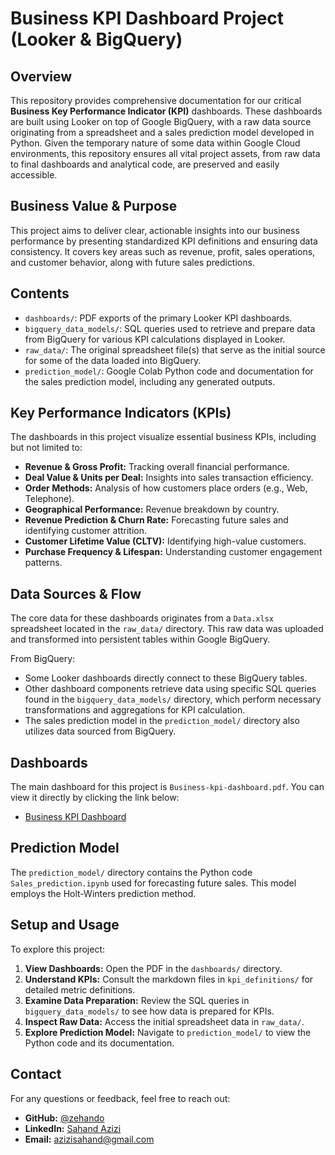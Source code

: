 # Business KPI Dashboard Project (Looker & BigQuery)

## Overview
This repository provides comprehensive documentation for our critical **Business Key Performance Indicator (KPI)** dashboards. These dashboards are built using Looker on top of Google BigQuery, with a raw data source originating from a spreadsheet and a sales prediction model developed in Python. Given the temporary nature of some data within Google Cloud environments, this repository ensures all vital project assets, from raw data to final dashboards and analytical code, are preserved and easily accessible.

## Business Value & Purpose
This project aims to deliver clear, actionable insights into our business performance by presenting standardized KPI definitions and ensuring data consistency. It covers key areas such as revenue, profit, sales operations, and customer behavior, along with future sales predictions.

## Contents
- `dashboards/`: PDF exports of the primary Looker KPI dashboards.
- `bigquery_data_models/`: SQL queries used to retrieve and prepare data from BigQuery for various KPI calculations displayed in Looker.
- `raw_data/`: The original spreadsheet file(s) that serve as the initial source for some of the data loaded into BigQuery.
- `prediction_model/`: Google Colab Python code and documentation for the sales prediction model, including any generated outputs.

## Key Performance Indicators (KPIs)
The dashboards in this project visualize essential business KPIs, including but not limited to:
* **Revenue & Gross Profit:** Tracking overall financial performance.
* **Deal Value & Units per Deal:** Insights into sales transaction efficiency.
* **Order Methods:** Analysis of how customers place orders (e.g., Web, Telephone).
* **Geographical Performance:** Revenue breakdown by country.
* **Revenue Prediction & Churn Rate:** Forecasting future sales and identifying customer attrition.
* **Customer Lifetime Value (CLTV):** Identifying high-value customers.
* **Purchase Frequency & Lifespan:** Understanding customer engagement patterns.


## Data Sources & Flow
The core data for these dashboards originates from a `Data.xlsx` spreadsheet located in the `raw_data/` directory. This raw data was uploaded and transformed into persistent tables within Google BigQuery.

From BigQuery:
* Some Looker dashboards directly connect to these BigQuery tables.
* Other dashboard components retrieve data using specific SQL queries found in the `bigquery_data_models/` directory, which perform necessary transformations and aggregations for KPI calculation.
* The sales prediction model in the `prediction_model/` directory also utilizes data sourced from BigQuery.

## Dashboards
The main dashboard for this project is `Business-kpi-dashboard.pdf`. You can view it directly by clicking the link below:
* [Business KPI Dashboard](dashboards/Business-kpi-dashboard.pdf)


## Prediction Model
The `prediction_model/` directory contains the Python code `Sales_prediction.ipynb` used for forecasting future sales. This model employs the Holt-Winters prediction method.

## Setup and Usage
To explore this project:
1.  **View Dashboards:** Open the PDF in the `dashboards/` directory.
2.  **Understand KPIs:** Consult the markdown files in `kpi_definitions/` for detailed metric definitions.
3.  **Examine Data Preparation:** Review the SQL queries in `bigquery_data_models/` to see how data is prepared for KPIs.
4.  **Inspect Raw Data:** Access the initial spreadsheet data in `raw_data/`.
5.  **Explore Prediction Model:** Navigate to `prediction_model/` to view the Python code and its documentation.

## Contact

For any questions or feedback, feel free to reach out:

* **GitHub:** [@zehando](https://github.com/zehando)
* **LinkedIn:** [Sahand Azizi](https://www.linkedin.com/in/sahandazizi/)
* **Email:** azizisahand@gmail.com

